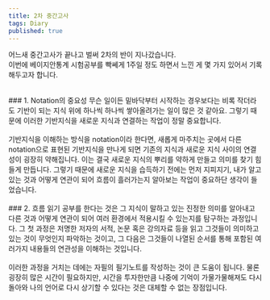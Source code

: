 ```yaml
---
title: 2차 중간고사
tags: Diary
published: true
---
```


<!--more-->

어느새 중간고사가 끝나고 벌써 2차의 반이 지나갔습니다. <br>
이번에 베이지안통계 시험공부를 빡쎄게 1주일 정도 하면서 느낀 게 몇 가지 있어서 기록해두고자 합니다. <br>

<br>
### 1. Notation의 중요성
무슨 일이든 밑바닥부터 시작하는 경우보다는 비록 작더라도 기반이 되는 지식 위에 하나씩 하나씩 쌓아올려가는 일이 많은 것 같아요. 그렇기 때문에 이러한 기반지식을 새로운 지식과 연결하는 작업이 정말 중요합니다. <br>

<br>
기반지식을 이해하는 방식을 notation이라 한다면, 새롭게 마주치는 곳에서 다른 notation으로 표현된 기반지식을 만나게 되면 기존의 지식과 새로운 지식 사이의 연결성이 굉장히 약해집니다. 이는 결국 새로운 지식의 뿌리를 약하게 만들고 의미를 찾기 힘들게 만듭니다. 그렇기 때문에 새로운 지식을 습득하기 전에는 먼저 지피지기, 내가 알고 있는 것과 어떻게 연관이 되어 흐름이 흘러가는지 알아보는 작업이 중요하단 생각이 들었습니다. <br>


<br>
### 2. 흐름 읽기
공부를 한다는 것은 그 지식이 말하고 있는 진정한 의미를 알아내고 다른 것과 어떻게 연관이 되어 여러 환경에서 적용시킬 수 있는지를 탐구하는 과정입니다. 그 첫 과정은 저명한 저자의 서적, 논문 혹은 강의자료 등을 읽고 그것들이 의미하고 있는 것이 무엇인지 파악하는 것이고, 그 다음은 그것들이 나열된 순서를 통해 포함된 여러가지 내용들의 연관성을 이해하는 것입니다. <br>

<br>
이러한 과정을 거치는 데에는 자필의 필기노트를 작성하는 것이 큰 도움이 됩니다. 물론 굉장히 많은 시간이 필요하지만, 시간을 투자한만큼 나중에 기억이 가물가물해져도 다시 돌아와 나의 언어로 다시 상기할 수 있다는 것은 대체할 수 없는 장점입니다.
